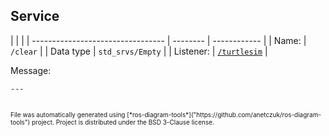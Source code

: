 <!--
File was automatically generated using 'ros-diagram-tools' project.
Project is distributed under the BSD 3-Clause license.
-->

## Service


|  |  |
| --------------------------------- | -------- | ------------ |
| Name: | `/clear` |
| Data type | `std_srvs/Empty` |
| Listener: | [`/turtlesim`](n__turtlesim.html) |

Message:
```
---


```



<font size="1">
    File was automatically generated using [*ros-diagram-tools*]("https://github.com/anetczuk/ros-diagram-tools") project.
    Project is distributed under the BSD 3-Clause license.
</font>
